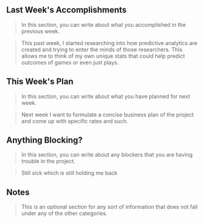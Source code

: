## Last Week's Accomplishments

> In this section, you can write about what you accomplished in the previous week.

> This past week, I started researching into how predictive analytics are created and trying to enter the minds of those researchers. This allows me to think of my own unique stats that could help predict outcomes of games or even just plays.
## This Week's Plan

> In this section, you can write about what you have planned for next week.

> Next week I want to formulate a concise business plan of the project and come up with specific rates and such.

## Anything Blocking?

> In this section, you can write about any blockers that you are having trouble in the project.

> Still sick which is still holding me back

## Notes

> This is an optional section for any sort of information that does not fall under any of the other categories.
